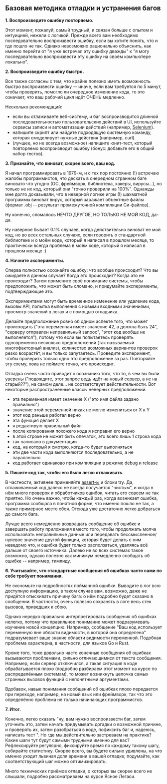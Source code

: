 ## Базовая методика отладки и устранения багов

**1. Воспроизведите ошибку повторяемо.**

Этот момент, пожалуй, самый трудный, и связан больше с опытом и интуицией, нежели с логикой. Прежде всего вам необходимо последовательно воспроизвести ошибку, если вы хотите понять, что и где пошло не так. Однако невозможно рационально объяснить, как именно перейти от "я уже встречал эту ошибку дважды" к "я могу последовательно воспроизвести эту ошибку на своём компьютере локально".

**2. Воспроизведите ошибку быстро.**

Все также согласны с тем, что крайне полезно иметь возможность быстро воспроизвести ошибку -- иначе, если вам требуется по 5 минут, чтобы проверить, помогло ли очередное изменение кода, то это означает, что ваш рабочий цикл идёт ОЧЕНЬ медленно.

Несколько рекомендаций:

- если вы отлаживаете веб-систему, и баг воспроизводится длинной последовательностью пользовательских действий в UI, используйте сервисы записи и автоматизации действий (например, [Selenium](https://www.selenium.dev/)).
- напишите скрипт или найдите подходящую системную команду, которая смоделирует нужные действия (например, curl).
- (лучшее, но не всегда возможное) напишите юнит-тест, который повторяемо воспроизводит ошибку (бонус: добавьте его в общий набор тестов).

**3. Признайте, что виноват, скорее всего, ваш код.**

Я начал программировать в 1979-м, и с тех пор постоянно (!) встречаю жалобы программистов, что дескать в очередном странном баге виновато что угодно (ОС, фреймворк, библиотека, хакеры, вирусы...), но только не их код, который они "точно проверили на 100%". Однажды мне долго доказывали, что в неверной логике игры (!) шахматной программы виноват вирус, который заражает объектные файлы (формат .obj -- результат промежуточной компиляции Си-файлов).

Ну конечно, сломалось НЕЧТО ДРУГОЕ, НО ТОЛЬКО НЕ МОЙ КОД, да-да.

Ну наверное бывает 0.1% случаев, когда действительно виноват не мой код, но во всех остальных случаях, если говорить о стандартной библиотеке и о моём коде, который я написал в прошлом месяце, то практически всегда проблема в моём коде, который я написал в прошлом месяце :)

**4. Начните эксперименты.**

Сперва полностью осознайте ошибку: что вообще происходит? Что вы ожидаете в данном случае? Когда это происходит? Когда это не происходит? Затем примените своё понимание системы, чтобы предположить, что может быть сломано, и придумайте эксперименты, подтверждающие это.

Экспериментами могут быть временное изменение или удаление кода, вызовы API, попытка выполнения с новыми входными значениями, просмотр значений в логах и с помощью отладчика.

Делайте предположение ровно об одном аспекте того, что может происходить ("эта переменная имеет значение 42, а должна быть 24", "серверу отправлен неправильный запрос", "этот код вообще не выполняется"), потому что если вы попытаетесь проверять одновременно несколько предположений (так называемый многофакторный анализ), количество возможных вариантов проверок резко возрастёт, и вы только запутаетесь. Проведите эксперимент, чтобы проверить только одно это предположение за раз. Повторяйте эту схему, пока не поймете точно, что происходит.

Отладка очень часто приводит к осознанию того, что то, в чем вы были уверены ("подождите, этот запрос ведь идёт на новый сервер, а не на старый??"), на самом деле... не соответствует действительности. Вот некоторые распространенные классы неверных предположений:

- эта переменная имеет значение X ("это имя файла задано правильно")
- значение этой переменной никак не могло измениться от X к Y
- этот код раньше работал верно
- эта функция делает X
- я редактирую правильный файл
- после копирования похожего кода я исправил его верно
- в этой строке не может быть опечаток, это всего лишь 1 строка кода
- так написано в документации
- код, на который я смотрю, когда-то будет выполняться
- эти две части кода выполняются последовательно, а не параллельно
- код работает одинаково при компиляции в режиме debug и release

**5. Пишите код так, чтобы его было легко отлаживать.**

В частности, активнее применяйте [assert-ы](https://vk.com/wall-152484379_1758) и блоки try. Да, отлаживаемый код далеко не всегда получается "чистым", и когда в нём много проверок и обработчиков ошибок, читать его совсем не так приятно. Но очень важно, чтобы каждый раз, когда возникает ошибка, программа сообщала в понятной форме, что именно пошло не так, а также примерное место сбоя. Отсюда уже достаточно легко добраться до самого бага.

Лучше всего немедленно возвращать сообщение об ошибке и завершать работу приложения вместо того, чтобы продолжать молча использовать неправильные данные или передавать бессмысленное/нулевое значение другой функции, которая будет делать с ним неведомо что, и ошибка будет только расползаться, удаляясь всё дальше от своего источника. Далеко не во всех системах такое возможно, однако полезно как минимум немедленно сообщать об ошибке -- например, тимлиду.

**6. Учитывайте, что стандартные сообщения об ошибках часто сами по себе требуют понимания.**

Не экономьте на подробностях пойманной ошибки. Выводите в лог всю доступную информацию, в таком случае вам, возможно, даже не придётся отыскивать причину бага: о нём подробно будет сказано в сообщении. В частности, очень полезно сохранять в логе весь стек вызовов, приведших к сбою.

Однако нередко правильно интерпретировать сообщения об ошибках нелегко, потому что правильное понимание может подразумевать изучение новой концепцию. Например, сообщение "Ваш код использует переменную вне области видимости, в которой она определена" подразумевает ваше знание области видимости переменной. Подобная проблема характерна, в частности, для языков Go и Rust.

Кроме того, тоже довольно часто конечные сообщения об ошибках вызываются проблемами, сильно отличающимися от текста сообщения. Например, если сервер отключился, а такая ситуация в коде обрабатывается плохо (подробно разбираем этот момент на курсе по распределённым системам), то может возникнуть цепочка самых странных вызовов функций с непонятными аргументами.

Вдобавок, навык понимания сообщений об ошибках плохо передается при переходе, например, на новый язык или фреймворк, так что это определённо проблема не только начинающих программистов.

**7. Итог.**

Конечно, легко сказать "ну, вам нужно воспроизвести баг, затем уточнить это, затем начать придумывать догадки о возможной причине, и проверять их, затем разобраться в коде, пофиксить баг и, надеюсь, написать тест ". Но где мы действительно застреваем на практике? Какие шаги тут будут самыми трудными именно для вас? Рефлексируйте регулярно, фиксируйте время по каждому такому шагу, собирайте статистику. Скорее всего, вы будете сильно удивлены, на что именно уходит львиная доля времени в вашей отладке; подумайте, как соответствующий шаг можно оптимизировать.

Много технических приёмов отладки, о которых вы скорее всего не слышали, подробно рассматриваем на курсе Ясное Легаси.
